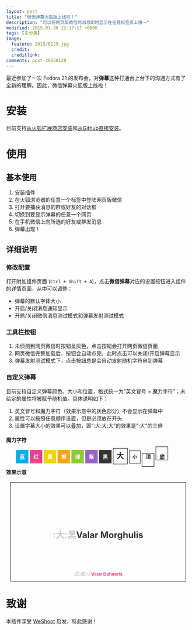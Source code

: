 ```yaml
---
layout: post
title: "微信弹幕火狐版上线啦！"
description: "可以将网页版微信的消息即时显示在任意标签页上哦～"
modified: 2015-01-30 22:17:17 +0800
tags: [未分类]
image:
  feature: 2015/0129.jpg
  credit:
  creditlink:
comments: post-20150129
---
```


最近参加了一次 Fedora 21 的发布会，对**弹幕**这种打通台上台下的沟通方式有了全新的理解。因此，微信弹幕火狐版上线啦！

# 安装

目前支持[从火狐扩展商店安装](https://addons.mozilla.org/zh-CN/firefox/addon/weixin-danmu/)和[从Github直接安装](http://aidistan.github.io/firefox-weixin-danmu/weixin-danmu.xpi)。


# 使用

## 基本使用

1. 安装插件
2. 在火狐浏览器的任意一个标签中登陆网页版微信
3. 打开要捕获消息的群或好友的对话框
4. 切换到要显示弹幕的任意一个网页
5. 在手机微信上向所选的好友或群发消息
6. 弹幕出现！

## 详细说明

### 修改配置

打开附加组件页面 (`Ctrl + Shift + A`)，点击**微信弹幕**对应的设置按钮进入组件的详情页面，从中可以调整：

- 弹幕的默认字体大小
- 开启/关闭消息通知显示
- 开启/关闭微信消息测试模式和弹幕发射测试模式

### 工具栏按钮

1. 未侦测到网页微信时按钮呈灰色，点击按钮会打开网页微信页面
2. 网页微信完整加载后，按钮会自动点亮，此时点击可以关闭/开启弹幕显示
3. 弹幕发射测试模式下，点击按钮总是会自动发射随机字符串到弹幕

### 自定义弹幕

目前支持自定义弹幕颜色、大小和位置，格式统一为“英文冒号 + 魔力字符”；未给定的属性将被赋予随机值。具体说明如下：

1. 英文冒号和魔力字符（效果示意中的灰色部分）不会显示在弹幕中
2. 属性可以按照任意顺序设置，但是必须放在开头
3. 设置字幕大小的效果可以叠加，即“:大:大:大”的效果是":大"的三倍

#### 魔力字符

<style>
.ctl-color {
  padding: 10px;
  color: white;
  font-weight: bold;
}

.ctl-other {
  padding: 9px;
  border: 1px solid black;
  font-weight: bold;
}

#ctl-container {
  width: 450px;
  margin: 0 auto;
}
</style>

<div id="ctl-container">
  <span class="ctl-color" style="background: #00aeef">蓝</span>
  <span class="ctl-color" style="background: #ea428a">红</span>
  <span class="ctl-color" style="background: #eed500">黄</span>
  <span class="ctl-color" style="background: #f5a70d">橙</span>
  <span class="ctl-color" style="background: #8bcb30">绿</span>
  <span class="ctl-color" style="background: #9962c1">紫</span>
  <span class="ctl-color" style="background: #333333">黑</span>
  <span class="ctl-other" style="font-size:20px;">大</span>
  <span class="ctl-other" style="font-size:12px;">小</span>
  <span class="ctl-other" style="padding-top: 0; padding-bottom: 18px;">顶</span>
  <span class="ctl-other" style="padding-top: 18px; padding-bottom: 0;">底</span>
</div>

#### 效果示意

<style>
  #demo-container {
    position: relative;
    margin: 0 auto;
    width: 480px;
    height: 270px;
    border: 1px solid black;
  }

  .demo-bullet {
    position: absolute;
    width: 100%;
    text-align: center;
    font-weight: bold;
  }

  .demo-lead {
    color: #c8c8c8;
  }

  #demo-bullet1 {
    color: #333333;
    font-size: 24px;
    top: 100px;
  }

  #demo-bullet2 {
    color: #ea428a;
    font-size: 12px;
    bottom: 0px;
  }

</style>

<div id="demo-container">
  <p id="demo-bullet1" class="demo-bullet"><span class="demo-lead">:大:黑</span>Valar Morghulis</p>
  <p id="demo-bullet2" class="demo-bullet"><span class="demo-lead">:红:底:小</span>Valar Dohaeris</p>
</div>


# 致谢

本插件深受 [WeShoot](https://github.com/Integ/WeShoot) 启发，特此感谢！
